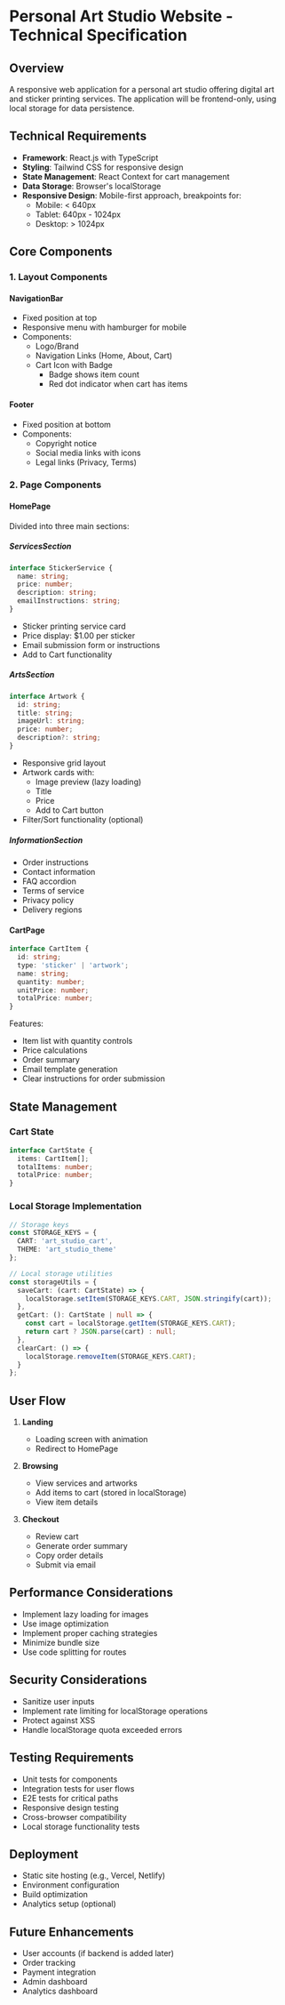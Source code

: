# Personal Art Studio Website - Technical Specification

## Overview

A responsive web application for a personal art studio offering digital art and sticker printing services. The application will be frontend-only, using local storage for data persistence.

## Technical Requirements

- **Framework**: React.js with TypeScript
- **Styling**: Tailwind CSS for responsive design
- **State Management**: React Context for cart management
- **Data Storage**: Browser's localStorage
- **Responsive Design**: Mobile-first approach, breakpoints for:
  - Mobile: < 640px
  - Tablet: 640px - 1024px
  - Desktop: > 1024px

## Core Components

### 1. Layout Components

#### NavigationBar
- Fixed position at top
- Responsive menu with hamburger for mobile
- Components:
  - Logo/Brand
  - Navigation Links (Home, About, Cart)
  - Cart Icon with Badge
    - Badge shows item count
    - Red dot indicator when cart has items

#### Footer
- Fixed position at bottom
- Components:
  - Copyright notice
  - Social media links with icons
  - Legal links (Privacy, Terms)

### 2. Page Components

#### HomePage
Divided into three main sections:

##### ServicesSection
```typescript
interface StickerService {
  name: string;
  price: number;
  description: string;
  emailInstructions: string;
}
```
- Sticker printing service card
- Price display: $1.00 per sticker
- Email submission form or instructions
- Add to Cart functionality

##### ArtsSection
```typescript
interface Artwork {
  id: string;
  title: string;
  imageUrl: string;
  price: number;
  description?: string;
}
```
- Responsive grid layout
- Artwork cards with:
  - Image preview (lazy loading)
  - Title
  - Price
  - Add to Cart button
- Filter/Sort functionality (optional)

##### InformationSection
- Order instructions
- Contact information
- FAQ accordion
- Terms of service
- Privacy policy
- Delivery regions

#### CartPage
```typescript
interface CartItem {
  id: string;
  type: 'sticker' | 'artwork';
  name: string;
  quantity: number;
  unitPrice: number;
  totalPrice: number;
}
```
Features:
- Item list with quantity controls
- Price calculations
- Order summary
- Email template generation
- Clear instructions for order submission

## State Management

### Cart State
```typescript
interface CartState {
  items: CartItem[];
  totalItems: number;
  totalPrice: number;
}
```

### Local Storage Implementation
```typescript
// Storage keys
const STORAGE_KEYS = {
  CART: 'art_studio_cart',
  THEME: 'art_studio_theme'
};

// Local storage utilities
const storageUtils = {
  saveCart: (cart: CartState) => {
    localStorage.setItem(STORAGE_KEYS.CART, JSON.stringify(cart));
  },
  getCart: (): CartState | null => {
    const cart = localStorage.getItem(STORAGE_KEYS.CART);
    return cart ? JSON.parse(cart) : null;
  },
  clearCart: () => {
    localStorage.removeItem(STORAGE_KEYS.CART);
  }
};
```

## User Flow

1. **Landing**
   - Loading screen with animation
   - Redirect to HomePage

2. **Browsing**
   - View services and artworks
   - Add items to cart (stored in localStorage)
   - View item details

3. **Checkout**
   - Review cart
   - Generate order summary
   - Copy order details
   - Submit via email

## Performance Considerations

- Implement lazy loading for images
- Use image optimization
- Implement proper caching strategies
- Minimize bundle size
- Use code splitting for routes

## Security Considerations

- Sanitize user inputs
- Implement rate limiting for localStorage operations
- Protect against XSS
- Handle localStorage quota exceeded errors

## Testing Requirements

- Unit tests for components
- Integration tests for user flows
- E2E tests for critical paths
- Responsive design testing
- Cross-browser compatibility
- Local storage functionality tests

## Deployment

- Static site hosting (e.g., Vercel, Netlify)
- Environment configuration
- Build optimization
- Analytics setup (optional)

## Future Enhancements

- User accounts (if backend is added later)
- Order tracking
- Payment integration
- Admin dashboard
- Analytics dashboard
